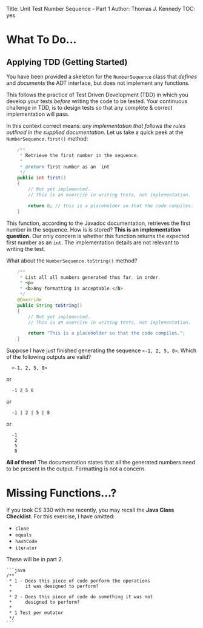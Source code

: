Title: Unit Test Number Sequence - Part 1
Author: Thomas J. Kennedy
TOC: yes

# What To Do...


## Applying TDD (Getting Started)

You have been provided a skeleton for the `NumberSequence` class that *defines*
and *documents* the ADT interface, but does not implement any
functions.

This follows the practice of Test Driven Development (TDD) in which you develop
your tests _before_ writing the code to be tested.  Your continuous challenge
in TDD, is to design tests so that any complete & correct implementation will
pass.

In this context correct means: *any implementation that follows the rules
outlined in the supplied documentation*. Let us take a quick peek at
the `NumberSequence.first()` method:

```java
    /**
     * Retrieve the first number in the sequence.
     *
     * @return first number as an `int`
     */
    public int first()
    {
        // Not yet implemented.
        // This is an exercise in writing tests, not implementation.

        return 0; // this is a placeholder so that the code compiles.
    }
```

This function, according to the Javadoc documentation, retrieves the first
number in the sequence. How is is stored? **This is an implementation
question.** Our only concern is whether this function returns the expected first
number as an `int`. The implementation details are not relevant to writing the
test.

What about the `NumberSequence.toString()` method?

```java
    /**
     * List all all numbers generated thus far, in order.
     * <p>
     * <b>Any formatting is acceptable.</b>
     */
    @Override
    public String toString()
    {
        // Not yet implemented.
        // This is an exercise in writing tests, not implementation.

        return "This is a placeholder so that the code compiles.";
    }
```

Suppose I have just finished generating the sequence `<-1, 2, 5, 8>`. Which of
the following outputs are valid?

      <-1, 2, 5, 8>

or

      -1 2 5 8

or

      -1 | 2 | 5 | 8

or

      -1
       2
       5
       8

**All of them!** The documentation states that all the generated numbers need
to be present in the output. Formatting is not a concern.


# Missing Functions...?

If you took CS 330 with me recently, you may recall the **Java Class
Checklist**. For this exercise, I have omitted:

  - `clone`
  - `equals`
  - `hashCode`
  - `iterator`

These will be in part 2.


    ```java
    /**
     * 1 - Does this piece of code perform the operations
     *     it was designed to perform?
     *
     * 2 - Does this piece of code do something it was not
     *     designed to perform?
     *
     * 1 Test per mutator
     */
    ```
